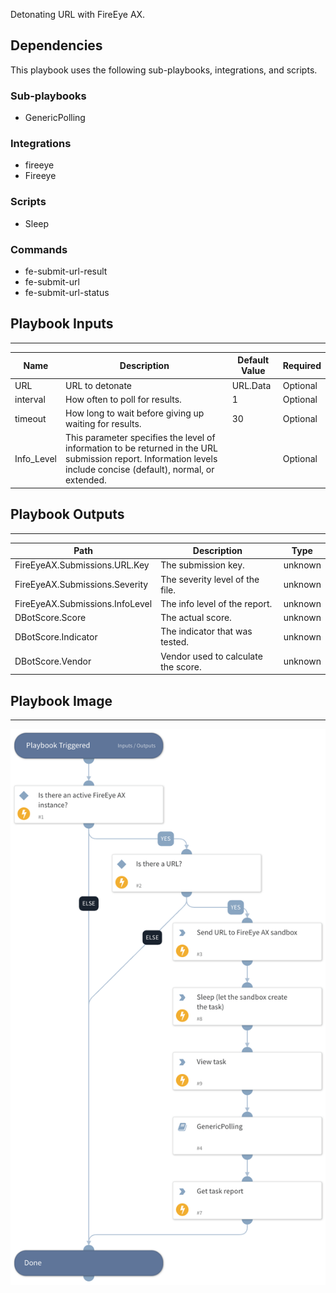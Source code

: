 Detonating URL with FireEye AX.

## Dependencies

This playbook uses the following sub-playbooks, integrations, and scripts.

### Sub-playbooks

* GenericPolling

### Integrations

* fireeye
* Fireeye

### Scripts

* Sleep

### Commands

* fe-submit-url-result
* fe-submit-url
* fe-submit-url-status

## Playbook Inputs

---

| **Name** | **Description** | **Default Value** | **Required** |
| --- | --- | --- | --- |
| URL | URL to detonate | URL.Data | Optional |
| interval | How often to poll for results. | 1 | Optional |
| timeout | How long to wait before giving up waiting for results. | 30 | Optional |
| Info_Level | This parameter specifies the level of information to be returned in the URL submission report. Information levels include concise \(default\), normal, or extended. |  | Optional |

## Playbook Outputs

---

| **Path** | **Description** | **Type** |
| --- | --- | --- |
| FireEyeAX.Submissions.URL.Key | The submission key. | unknown |
| FireEyeAX.Submissions.Severity | The severity level of the file. | unknown |
| FireEyeAX.Submissions.InfoLevel | The info level of the report. | unknown |
| DBotScore.Score | The actual score. | unknown |
| DBotScore.Indicator | The indicator that was tested. | unknown |
| DBotScore.Vendor | Vendor used to calculate the score. | unknown |

## Playbook Image

---

![Detonate URL - FireEye AX](../doc_files/playbook-Detonate_URL_-_FireEye_AX.png)
